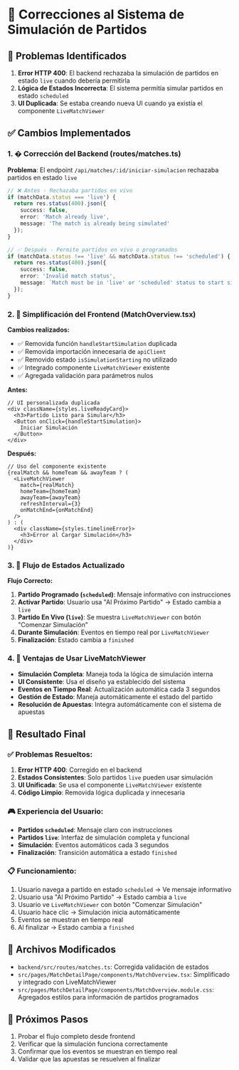 # 🔧 Correcciones al Sistema de Simulación de Partidos

## 🎯 Problemas Identificados

1. **Error HTTP 400**: El backend rechazaba la simulación de partidos en estado `live` cuando debería permitirla
2. **Lógica de Estados Incorrecta**: El sistema permitía simular partidos en estado `scheduled` 
3. **UI Duplicada**: Se estaba creando nueva UI cuando ya existía el componente `LiveMatchViewer`

## ✅ Cambios Implementados

### 1. � Corrección del Backend (routes/matches.ts)

**Problema**: El endpoint `/api/matches/:id/iniciar-simulacion` rechazaba partidos en estado `live`

```typescript
// ❌ Antes - Rechazaba partidos en vivo
if (matchData.status === 'live') {
  return res.status(400).json({
    success: false,
    error: 'Match already live',
    message: 'The match is already being simulated'
  });
}

// ✅ Después - Permite partidos en vivo o programados
if (matchData.status !== 'live' && matchData.status !== 'scheduled') {
  return res.status(400).json({
    success: false,
    error: 'Invalid match status',
    message: `Match must be in 'live' or 'scheduled' status to start simulation. Current status: ${matchData.status}`
  });
}
```

### 2. 🎨 Simplificación del Frontend (MatchOverview.tsx)

**Cambios realizados:**
- ✅ Removida función `handleStartSimulation` duplicada
- ✅ Removida importación innecesaria de `apiClient`
- ✅ Removido estado `isSimulationStarting` no utilizado
- ✅ Integrado componente `LiveMatchViewer` existente
- ✅ Agregada validación para parámetros nulos

**Antes:**
```tsx
// UI personalizada duplicada
<div className={styles.liveReadyCard}>
  <h3>Partido Listo para Simular</h3>
  <Button onClick={handleStartSimulation}>
    Iniciar Simulación
  </Button>
</div>
```

**Después:**
```tsx
// Uso del componente existente
{realMatch && homeTeam && awayTeam ? (
  <LiveMatchViewer 
    match={realMatch} 
    homeTeam={homeTeam} 
    awayTeam={awayTeam}
    refreshInterval={3}
    onMatchEnd={onMatchEnd}
  />
) : (
  <div className={styles.timelineError}>
    <h3>Error al Cargar Simulación</h3>
  </div>
)}
```

### 3. 🔄 Flujo de Estados Actualizado

**Flujo Correcto:**
1. **Partido Programado (`scheduled`)**: Mensaje informativo con instrucciones
2. **Activar Partido**: Usuario usa "Al Próximo Partido" → Estado cambia a `live`
3. **Partido En Vivo (`live`)**: Se muestra `LiveMatchViewer` con botón "Comenzar Simulación"
4. **Durante Simulación**: Eventos en tiempo real por `LiveMatchViewer`
5. **Finalización**: Estado cambia a `finished`

### 4. 🎯 Ventajas de Usar LiveMatchViewer

- **Simulación Completa**: Maneja toda la lógica de simulación interna
- **UI Consistente**: Usa el diseño ya establecido del sistema
- **Eventos en Tiempo Real**: Actualización automática cada 3 segundos
- **Gestión de Estado**: Maneja automáticamente el estado del partido
- **Resolución de Apuestas**: Integra automáticamente con el sistema de apuestas

## 🚀 Resultado Final

### ✅ Problemas Resueltos:
1. **Error HTTP 400**: Corregido en el backend
2. **Estados Consistentes**: Solo partidos `live` pueden usar simulación
3. **UI Unificada**: Se usa el componente `LiveMatchViewer` existente
4. **Código Limpio**: Removida lógica duplicada y innecesaria

### 🎮 Experiencia del Usuario:
- **Partidos `scheduled`**: Mensaje claro con instrucciones
- **Partidos `live`**: Interfaz de simulación completa y funcional
- **Simulación**: Eventos automáticos cada 3 segundos
- **Finalización**: Transición automática a estado `finished`

### 📋 Funcionamiento:
1. Usuario navega a partido en estado `scheduled` → Ve mensaje informativo
2. Usuario usa "Al Próximo Partido" → Estado cambia a `live`
3. Usuario ve `LiveMatchViewer` con botón "Comenzar Simulación"
4. Usuario hace clic → Simulación inicia automáticamente
5. Eventos se muestran en tiempo real
6. Al finalizar → Estado cambia a `finished`

## 🔧 Archivos Modificados

- `backend/src/routes/matches.ts`: Corregida validación de estados
- `src/pages/MatchDetailPage/components/MatchOverview.tsx`: Simplificado y integrado con LiveMatchViewer
- `src/pages/MatchDetailPage/components/MatchOverview.module.css`: Agregados estilos para información de partidos programados

## 🎯 Próximos Pasos

1. Probar el flujo completo desde frontend
2. Verificar que la simulación funciona correctamente
3. Confirmar que los eventos se muestran en tiempo real
4. Validar que las apuestas se resuelven al finalizar
